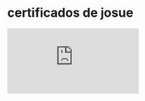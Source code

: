 # certificados de josue  

![certificado de Josue](https://programad0rjs.github.io/certificados/diploma-angular-apis.pdf )
